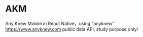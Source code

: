 # AKM
Any Knew Mobile in React Native，using “anyknew” https://www.anyknew.com public data API,  study purpose only!
